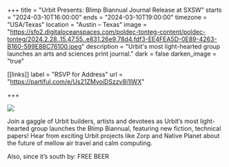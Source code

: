 +++
title = "Urbit Presents: Blimp Biannual Journal Release at SXSW"
starts = "2024-03-10T16:00:00"
ends = "2024-03-10T19:00:00"
timezone = "USA/Texas"
location = "Austin – Texas"
image = "https://sfo2.digitaloceanspaces.com/poldec-tonteg-content/poldec-tonteg/2024.2.28..15.47.55..e831.26e9.78d4.fdf3-EE4FEA5D-0E89-4263-B160-599E88C76100.jpeg"
description = "Urbit's most light-hearted group launches an arts and sciences print journal."
dark = false
darken_image = "true"

[[links]]
label = "RSVP for Address"
url = "https://partiful.com/e/Us21ZMvoiDSzzv8i1lWX"

+++

![](https://sfo2.digitaloceanspaces.com/poldec-tonteg-content/poldec-tonteg/2024.2.28..15.47.55..e831.26e9.78d4.fdf3-EE4FEA5D-0E89-4263-B160-599E88C76100.jpeg)

Join a gaggle of Urbit builders, artists and devotees as Urbit’s most light-hearted group launches the Blimp Biannual, featuring new fiction, technical papers! Hear from exciting Urbit projects like Zorp and Native Planet about the future of mellow air travel and calm computing.  

Also, since it’s south by: FREE BEER
